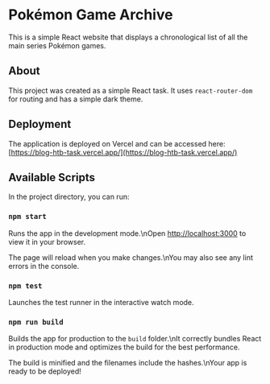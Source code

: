 # Pokémon Game Archive

This is a simple React website that displays a chronological list of all the main series Pokémon games.

## About

This project was created as a simple React task. It uses `react-router-dom` for routing and has a simple dark theme.

## Deployment

The application is deployed on Vercel and can be accessed here:
[https://blog-htb-task.vercel.app/](https://blog-htb-task.vercel.app/)

## Available Scripts

In the project directory, you can run:

### `npm start`

Runs the app in the development mode.\nOpen [http://localhost:3000](http://localhost:3000) to view it in your browser.

The page will reload when you make changes.\nYou may also see any lint errors in the console.

### `npm test`

Launches the test runner in the interactive watch mode.

### `npm run build`

Builds the app for production to the `build` folder.\nIt correctly bundles React in production mode and optimizes the build for the best performance.

The build is minified and the filenames include the hashes.\nYour app is ready to be deployed!